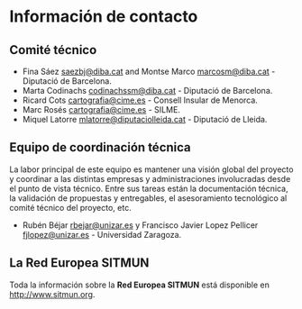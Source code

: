 # Información de contacto

## Comité técnico

- Fina Sáez <saezbj@diba.cat> and Montse Marco <marcosm@diba.cat> - Diputació de Barcelona.
- Marta Codinachs <codinachssm@diba.cat> - Diputació de Barcelona.
- Ricard Cots <cartografia@cime.es> - Consell Insular de Menorca.
- Marc Rosés <cartografia@cime.es> - SILME.
- Miquel Latorre <mlatorre@diputaciolleida.cat> - Diputació de Lleida.

## Equipo de coordinación técnica

La labor principal de este equipo es mantener una visión global del proyecto y coordinar a las distintas empresas y administraciones involucradas desde el punto de vista técnico. Entre sus tareas están la documentación técnica, la validación de propuestas y entregables, el asesoramiento tecnológico al comité técnico del proyecto, etc.

- Rubén Béjar <rbejar@unizar.es> y Francisco Javier Lopez Pellicer <fjlopez@unizar.es> - Universidad Zaragoza.

## La Red Europea SITMUN

Toda la información sobre la **Red Europea SITMUN** está disponible en <http://www.sitmun.org>.
